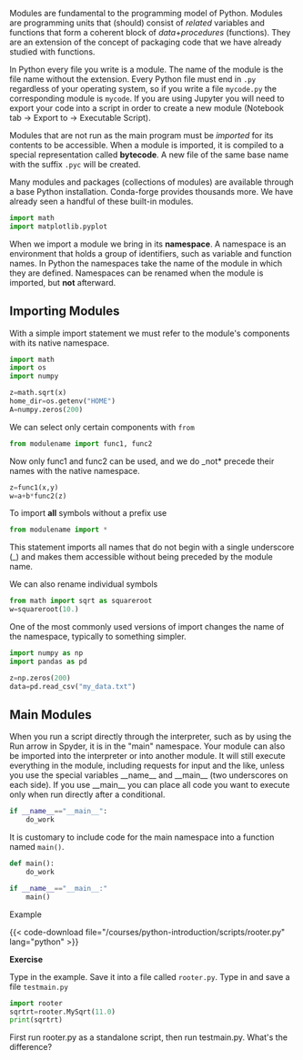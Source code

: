 Modules are fundamental to the programming model of Python.  Modules are programming units that (should) consist of _related_ variables and functions that form a coherent block of _data_+_procedures_ (functions).  They are an extension of the concept of packaging code that we have already studied with functions.

In Python every file you write is a module.  The name of the module is the file name without the extension.  Every Python file must end in `.py` regardless of your operating system, so if you write a file `mycode.py` the corresponding module is `mycode`.  If you are using Jupyter you will need to export your code into a script in order to create a new module (Notebook tab -> Export to -> Executable Script).

Modules that are not run as the main program must be _imported_ for its contents to be accessible.  When a module is imported, it is compiled to a special representation called __bytecode__.  A new file of the same base name with the suffix `.pyc` will be created.  

Many modules and packages (collections of modules) are available through a base Python installation.  Conda-forge provides thousands more.  We have already seen a handful of these built-in modules.  

```python
import math 
import matplotlib.pyplot
```

When we import a module we bring in its __namespace__.  A namespace is an environment that holds a group of identifiers, such as variable and function names.  In Python the namespaces take the name of the module in which they are defined.  Namespaces can be renamed when the module is imported, but __not__ afterward.

## Importing Modules

With a simple import statement we must refer to the module's components with its native namespace.

```python
import math 
import os 
import numpy 

z=math.sqrt(x)
home_dir=os.getenv("HOME")
A=numpy.zeros(200)
```

We can select only certain components with `from`

```python
from modulename import func1, func2
```

Now only func1 and func2 can be used, and we do \_not\* precede their names with the native namespace.

```python
z=func1(x,y)
w=a+b*func2(z)
```

To import __all__ symbols without a prefix use

```python
from modulename import *
```

This statement imports all names that do not begin with a single underscore (\_) and makes them accessible without being preceded by the module name.

We can also rename individual symbols

```python
from math import sqrt as squareroot
w=squareroot(10.)
```

One of the most commonly used versions of import changes the name of the namespace, typically to something simpler.

```python
import numpy as np
import pandas as pd

z=np.zeros(200)
data=pd.read_csv("my_data.txt")
```

## Main Modules

When you run a script directly through the interpreter, such as by using the Run arrow in Spyder, it is in the "main" namespace.  Your module can also be imported into the interpreter or into another module.  It will still execute everything in the module, including requests for input and the like, unless you use the special variables \_\_name\_\_ and \_\_main\_\_ (two underscores on each side).  If you use \_\_main\_\_ you can place all code you want to execute only when run directly after a conditional.  

```python
if __name__=="__main__":
    do_work
```

It is customary to include code for the main namespace into a function named `main()`.  

```python
def main():
    do_work

if __name__=="__main__:"
    main()
```

Example

{{< code-download file="/courses/python-introduction/scripts/rooter.py" lang="python" >}}

**Exercise**

Type in the example.  Save it into a file called `rooter.py`.  Type in and save a file `testmain.py`

```python
import rooter
sqrtrt=rooter.MySqrt(11.0)
print(sqrtrt)
```

First run rooter.py as a standalone script, then run testmain.py.  What's the difference?

